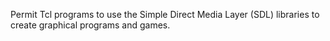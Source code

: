 Permit Tcl programs to use the Simple Direct Media Layer (SDL) libraries to create graphical programs and games.